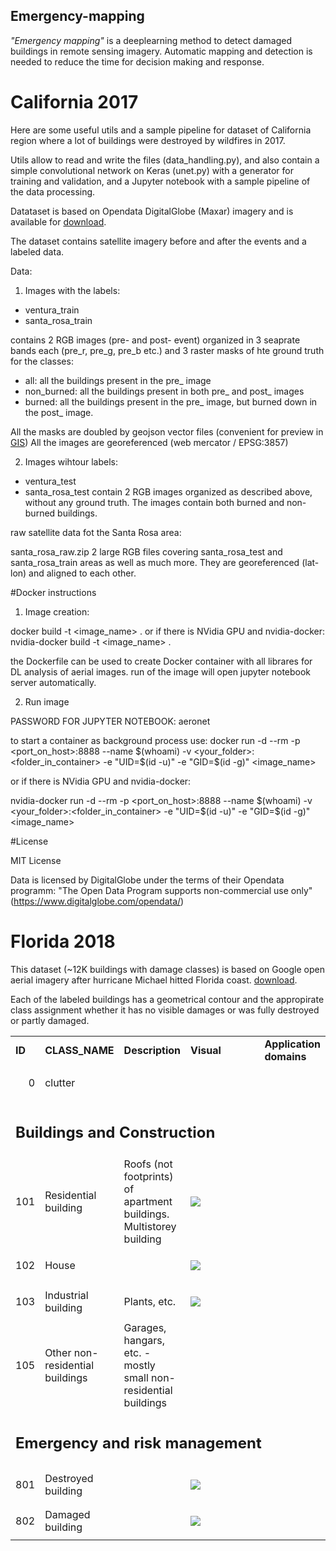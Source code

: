 Emergency-mapping
-----------------

*"Emergenсy mapping"* is a deeplearning method to detect damaged buildings in remote sensing imagery. Automatic mapping and detection is needed to reduce the time for decision making and response.

# California 2017

Here are some useful utils and a sample pipeline for dataset of California region where a lot of buildings were destroyed by wildfires in 2017.

Utils allow to read and write the files (data_handling.py), and also contain a simple convolutional network on Keras (unet.py) with a generator for training and validation, and a Jupyter notebook with a sample pipeline of the data processing.

Datataset is based on Opendata DigitalGlobe (Maxar) imagery and is available for [download](https://minio.aeronetlab.space/public/datasets/emergency/California_2017.zip).

The dataset contains satellite imagery before and after the events and a labeled data.

Data:
1. Images with the labels:
- ventura_train
- santa_rosa_train

contains 2 RGB images (pre- and post- event) organized in 3 seaprate bands each (pre_r, pre_g, pre_b etc.)
and 3 raster masks of hte ground truth for the classes:
- all: all the buildings present in the pre_ image
- non_burned: all the buildings present in both pre_ and post_ images
- burned: all the buildings present in the pre_ image, but burned down in the post_ image.

All the masks are doubled by geojson vector files (convenient for preview in [GIS](https://qgis.org/en/site/))
All the images are georeferenced (web mercator / EPSG:3857)

2. Images wihtour labels:
- ventura_test
- santa_rosa_test
contain 2 RGB images organized as described above, without any ground truth. The images contain both burned and non-burned buildings.

raw satellite data fot the Santa Rosa area: 

santa_rosa_raw.zip
2 large RGB files covering santa_rosa_test and santa_rosa_train areas as well as much more. They are georeferenced (lat-lon) and aligned to each other.

#Docker instructions

1. Image creation:

docker build -t <image_name> .
or if there is NVidia GPU and nvidia-docker:
nvidia-docker build -t <image_name> .

the Dockerfile can be used to create Docker container with all librares for DL analysis of aerial images.
run of the image will open jupyter notebook server automatically.

2. Run image 

PASSWORD FOR JUPYTER NOTEBOOK: aeronet

to start a container as background process use:
docker run -d --rm -p <port_on_host>:8888 --name $(whoami) -v <your_folder>:<folder_in_container> -e "UID=$(id -u)" -e "GID=$(id -g)" <image_name>

or if there is NVidia GPU and nvidia-docker:

nvidia-docker run -d --rm -p <port_on_host>:8888 --name $(whoami) -v <your_folder>:<folder_in_container> -e "UID=$(id -u)" -e "GID=$(id -g)" <image_name>


#License

MIT License

Data is licensed by DigitalGlobe under the terms of their Opendata programm: "The Open Data Program supports non-commercial use only" (https://www.digitalglobe.com/opendata/)


# Florida 2018

This dataset (~12K buildings with damage classes) is based on Google open aerial imagery after hurricane Michael hitted Florida coast. [download](https://minio.aeronetlab.space/public/datasets/emergency/Florida_2018.zip).

Each of the labeled buildings has a geometrical contour and the appropirate class assignment whether it has no visible damages or was fully destroyed or partly damaged. 
<table>
  <tr>
   <td><strong>ID</strong>
   </td>
   <td><strong>CLASS_NAME</strong>
   </td>
   <td><strong>Description</strong>
   </td>
   <td width="130px"><strong>Visual</strong>
   </td>
   <td><strong>Application domains</strong>
   </td>
  </tr>
  <tr>
   <td><p style="text-align: right">
0</p>

   </td>
   <td>clutter
   </td>
   <td>
   </td>
   <td>
   </td>
   <td>
   </td>
  </tr>
  <tr>
   <td colspan="5" >
<h2>Buildings and Construction</h2>


   </td>
  </tr>
  <tr>
   <td><p style="text-align: right">
101</p>

   </td>
   <td>Residential building
   </td>
   <td>Roofs (not footprints) of apartment buildings. Multistorey building 
   </td>
   <td><img src="https://aeronetlab.space/img/class_img/101.png"/>
   </td>
   <td>
   </td>
  </tr>

  <tr>
   <td><p style="text-align: right">
102</p>

   </td>
   <td>House
   </td>
   <td>
   </td>
   <td><img src="https://aeronetlab.space/img/class_img/102.png" />
   </td>
   <td>
   </td>
  </tr>
  <tr>
   <td><p style="text-align: right">
103</p>

   </td>
   <td>Industrial building
   </td>
   <td>Plants, etc.
   </td>
   <td><img src="https://aeronetlab.space/img/class_img/103.png" />
   </td>
   <td>
   </td>
  </tr>
 
  <tr>
   <td><p style="text-align: right">
105</p>

   </td>
   <td>Other non-residential buildings
   </td>
   <td>Garages, hangars, etc. - mostly small non-residential buildings
   </td>
   <td>
   </td>
   <td>
   </td>
  </tr>


  <tr>
   <td colspan="5" >
<h2>Emergency and risk management</h2>


   </td>
  </tr>
  <tr>
   <td><p style="text-align: right">
801</p>

   </td>
   <td>Destroyed building
   </td>
   <td>
   </td>
   <td><img src="https://aeronetlab.space/img/class_img/801.png" />
   </td>
   <td>
   </td>
  </tr>
  <tr>
   <td><p style="text-align: right">
802</p>

   </td>
   <td>Damaged building
   </td>
   <td>
   </td>
   <td><img src="https://aeronetlab.space/img/class_img/802.png" />
   </td>
   <td>
   </td>
  </tr>
 </table>

